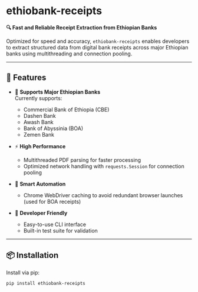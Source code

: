 # ethiobank-receipts

**🔍 Fast and Reliable Receipt Extraction from Ethiopian Banks**

Optimized for speed and accuracy, `ethiobank-receipts` enables developers to extract structured data from digital bank receipts across major Ethiopian banks using multithreading and connection pooling.

---

## 🚀 Features

- 🏦 **Supports Major Ethiopian Banks**  
  Currently supports:  
  - Commercial Bank of Ethiopia (CBE)  
  - Dashen Bank  
  - Awash Bank  
  - Bank of Abyssinia (BOA)  
  - Zemen Bank

- ⚡ **High Performance**  
  - Multithreaded PDF parsing for faster processing  
  - Optimized network handling with `requests.Session` for connection pooling

- 🧠 **Smart Automation**  
  - Chrome WebDriver caching to avoid redundant browser launches (used for BOA receipts)

- 🧪 **Developer Friendly**  
  - Easy-to-use CLI interface  
  - Built-in test suite for validation

---

## 📦 Installation

Install via pip:

```bash
pip install ethiobank-receipts
